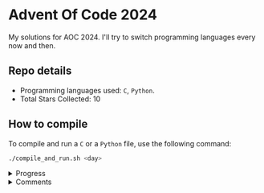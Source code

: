 # Advent Of Code 2024

My solutions for AOC 2024. I'll try to switch programming languages every now and then.

## Repo details

- Programming languages used: `C`, `Python`.
- Total Stars Collected: 10

## How to compile

To compile and run a `C` or a `Python` file, use the following command:

```bash
./compile_and_run.sh <day>
```

<details>
<summary>Progress</summary>

- [x] Day 1: `C`
- [x] Day 2: `Python`
- [x] Day 3: `Python`
- [x] Day 4: `Python`
- [x] Day 5: `Python`
- [ ] Day 6
- [ ] Day 7
- [ ] Day 8
- [ ] Day 9
- [ ] Day 10
- [ ] Day 11
- [ ] Day 12
- [ ] Day 13
- [ ] Day 14
- [ ] Day 15
- [ ] Day 16
- [ ] Day 17
- [ ] Day 18
- [ ] Day 19
- [ ] Day 20
- [ ] Day 21
- [ ] Day 22
- [ ] Day 23
- [ ] Day 24
- [ ] Day 25

</details>

<details>
<summary>Comments</summary>

- Day 1: I forgot to set up proper boundaries for my mergesort implementation and I was getting a lower number for part 1.
- Day 2: I had a stupid error in which I wasn't using the proper parameter in the function definition lol.
- Day 3: I should learn regex man.
- Day 4: I spent a lot of time making functions that overcomplicated the problem :/
- Day 5: I had a "smart" idea but I should've done my first idea instead... That one worked. Also, bogosort lmao.

</details>
